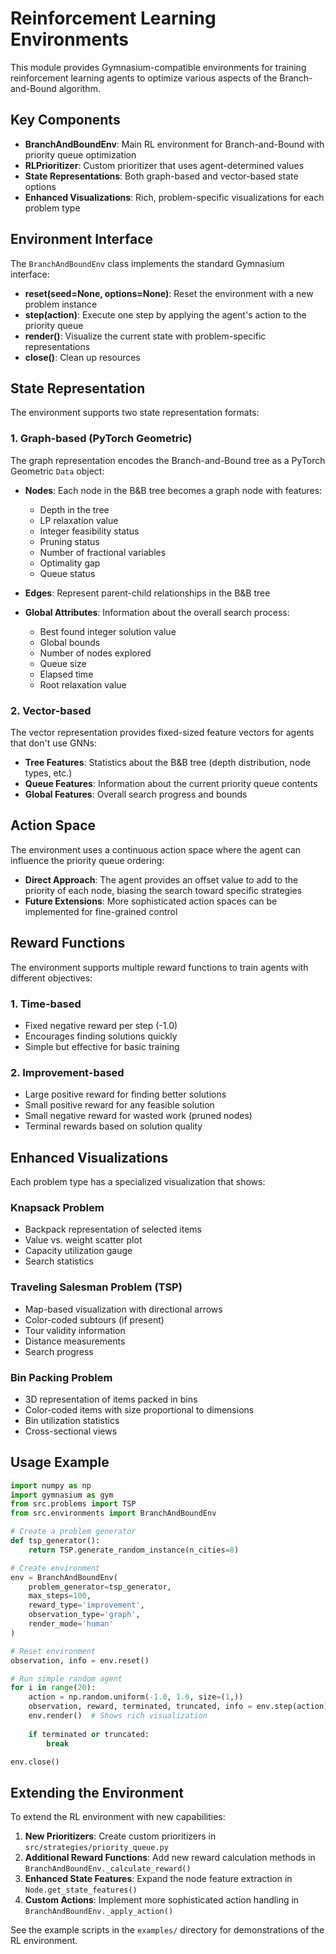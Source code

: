 # Reinforcement Learning Environments

This module provides Gymnasium-compatible environments for training reinforcement learning agents to optimize various aspects of the Branch-and-Bound algorithm.

## Key Components

- **BranchAndBoundEnv**: Main RL environment for Branch-and-Bound with priority queue optimization
- **RLPrioritizer**: Custom prioritizer that uses agent-determined values
- **State Representations**: Both graph-based and vector-based state options
- **Enhanced Visualizations**: Rich, problem-specific visualizations for each problem type

## Environment Interface

The `BranchAndBoundEnv` class implements the standard Gymnasium interface:

- **reset(seed=None, options=None)**: Reset the environment with a new problem instance
- **step(action)**: Execute one step by applying the agent's action to the priority queue
- **render()**: Visualize the current state with problem-specific representations
- **close()**: Clean up resources

## State Representation

The environment supports two state representation formats:

### 1. Graph-based (PyTorch Geometric)

The graph representation encodes the Branch-and-Bound tree as a PyTorch Geometric `Data` object:

- **Nodes**: Each node in the B&B tree becomes a graph node with features:
  - Depth in the tree
  - LP relaxation value
  - Integer feasibility status
  - Pruning status
  - Number of fractional variables
  - Optimality gap
  - Queue status

- **Edges**: Represent parent-child relationships in the B&B tree

- **Global Attributes**: Information about the overall search process:
  - Best found integer solution value
  - Global bounds
  - Number of nodes explored
  - Queue size
  - Elapsed time
  - Root relaxation value

### 2. Vector-based

The vector representation provides fixed-sized feature vectors for agents that don't use GNNs:

- **Tree Features**: Statistics about the B&B tree (depth distribution, node types, etc.)
- **Queue Features**: Information about the current priority queue contents
- **Global Features**: Overall search progress and bounds

## Action Space

The environment uses a continuous action space where the agent can influence the priority queue ordering:

- **Direct Approach**: The agent provides an offset value to add to the priority of each node, biasing the search toward specific strategies
- **Future Extensions**: More sophisticated action spaces can be implemented for fine-grained control

## Reward Functions

The environment supports multiple reward functions to train agents with different objectives:

### 1. Time-based

- Fixed negative reward per step (-1.0)
- Encourages finding solutions quickly
- Simple but effective for basic training

### 2. Improvement-based

- Large positive reward for finding better solutions
- Small positive reward for any feasible solution
- Small negative reward for wasted work (pruned nodes)
- Terminal rewards based on solution quality

## Enhanced Visualizations

Each problem type has a specialized visualization that shows:

### Knapsack Problem

- Backpack representation of selected items
- Value vs. weight scatter plot
- Capacity utilization gauge
- Search statistics

### Traveling Salesman Problem (TSP)

- Map-based visualization with directional arrows
- Color-coded subtours (if present)
- Tour validity information
- Distance measurements
- Search progress

### Bin Packing Problem

- 3D representation of items packed in bins
- Color-coded items with size proportional to dimensions
- Bin utilization statistics
- Cross-sectional views

## Usage Example

```python
import numpy as np
import gymnasium as gym
from src.problems import TSP
from src.environments import BranchAndBoundEnv

# Create a problem generator
def tsp_generator():
    return TSP.generate_random_instance(n_cities=8)

# Create environment
env = BranchAndBoundEnv(
    problem_generator=tsp_generator,
    max_steps=100,
    reward_type='improvement',
    observation_type='graph',
    render_mode='human'
)

# Reset environment
observation, info = env.reset()

# Run simple random agent
for i in range(20):
    action = np.random.uniform(-1.0, 1.0, size=(1,))
    observation, reward, terminated, truncated, info = env.step(action)
    env.render()  # Shows rich visualization
    
    if terminated or truncated:
        break

env.close()
```

## Extending the Environment

To extend the RL environment with new capabilities:

1. **New Prioritizers**: Create custom prioritizers in `src/strategies/priority_queue.py`
2. **Additional Reward Functions**: Add new reward calculation methods in `BranchAndBoundEnv._calculate_reward()`
3. **Enhanced State Features**: Expand the node feature extraction in `Node.get_state_features()`
4. **Custom Actions**: Implement more sophisticated action handling in `BranchAndBoundEnv._apply_action()`

See the example scripts in the `examples/` directory for demonstrations of the RL environment.